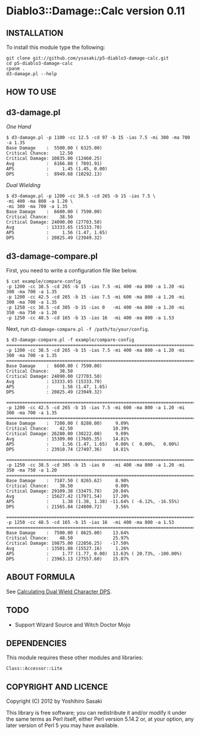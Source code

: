 Diablo3::Damage::Calc version 0.11
==================================

INSTALLATION
------------

To install this module type the following:

    git clone git://github.com/ysasaki/p5-diablo3-damage-calc.git
    cd p5-diablo3-damage-calc
    cpanm .
    d3-damage.pl --help

HOW TO USE
----------

d3-damage.pl
------------

_One Hand_

    $ d3-damage.pl -p 1100 -cc 12.5 -cd 97 -b 15 -ias 7.5 -mi 300 -ma 700 -a 1.35
    Base Damage    :  5500.00 ( 6325.00)
    Critical Chance:    12.50
    Critical Damage: 10835.00 (12460.25)
    Avg            :  6166.88 ( 7091.91)
    APS            :     1.45 (1.45, 0.00)
    DPS            :  8949.68 (10292.13)

_Dual Wielding_

    $ d3-damage.pl -p 1200 -cc 38.5 -cd 265 -b 15 -ias 7.5 \
    -mi 400 -ma 800 -a 1.20 \
    -mi 300 -ma 700 -a 1.35
    Base Damage    :  6600.00 ( 7590.00)
    Critical Chance:    38.50
    Critical Damage: 24090.00 (27703.50)
    Avg            : 13333.65 (15333.70)
    APS            :     1.56 (1.47, 1.65)
    DPS            : 20825.49 (23949.32)


d3-damage-compare.pl
--------------------

First, you need to write a configuration file like below.

    $ cat example/compare-config
    -p 1200 -cc 38.5 -cd 265 -b 15 -ias 7.5 -mi 400 -ma 800 -a 1.20 -mi 300 -ma 700 -a 1.35
    -p 1200 -cc 42.5 -cd 265 -b 15 -ias 7.5 -mi 600 -ma 800 -a 1.20 -mi 300 -ma 700 -a 1.35
    -p 1250 -cc 38.5 -cd 305 -b 15 -ias 0   -mi 400 -ma 800 -a 1.20 -mi 350 -ma 750 -a 1.20
    -p 1250 -cc 48.5 -cd 165 -b 15 -ias 16  -mi 400 -ma 800 -a 1.53


Next, run `d3-damage-compare.pl -f /path/to/your/config`.

    $ d3-damage-compare.pl -f example/compare-config
    ==============================================================================
    -p 1200 -cc 38.5 -cd 265 -b 15 -ias 7.5 -mi 400 -ma 800 -a 1.20 -mi 300 -ma 700 -a 1.35
    ==============================================================================
    Base Damage    :  6600.00 ( 7590.00)
    Critical Chance:    38.50
    Critical Damage: 24090.00 (27703.50)
    Avg            : 13333.65 (15333.70)
    APS            :     1.56 (1.47, 1.65)
    DPS            : 20825.49 (23949.32)

    ==============================================================================
    -p 1200 -cc 42.5 -cd 265 -b 15 -ias 7.5 -mi 600 -ma 800 -a 1.20 -mi 300 -ma 700 -a 1.35
    ==============================================================================
    Base Damage    :  7200.00 ( 8280.00)     9.09%
    Critical Chance:    42.50               10.39%
    Critical Damage: 26280.00 (30222.00)     9.09%
    Avg            : 15309.00 (17605.35)    14.81%
    APS            :     1.56 (1.47, 1.65)   0.00% (  0.00%,   0.00%)
    DPS            : 23910.74 (27497.36)    14.81%

    ==============================================================================
    -p 1250 -cc 38.5 -cd 305 -b 15 -ias 0   -mi 400 -ma 800 -a 1.20 -mi 350 -ma 750 -a 1.20
    ==============================================================================
    Base Damage    :  7187.50 ( 8265.62)     8.90%
    Critical Chance:    38.50                0.00%
    Critical Damage: 29109.38 (33475.78)    20.84%
    Avg            : 15627.42 (17971.54)    17.20%
    APS            :     1.38 (1.38, 1.38) -11.64% ( -6.12%, -16.55%)
    DPS            : 21565.84 (24800.72)     3.56%

    ==============================================================================
    -p 1250 -cc 48.5 -cd 165 -b 15 -ias 16  -mi 400 -ma 800 -a 1.53
    ==============================================================================
    Base Damage    :  7500.00 ( 8625.00)    13.64%
    Critical Chance:    48.50               25.97%
    Critical Damage: 19875.00 (22856.25)   -17.50%
    Avg            : 13501.88 (15527.16)     1.26%
    APS            :     1.77 (1.77, 0.00)  13.63% ( 20.73%, -100.00%)
    DPS            : 23963.13 (27557.60)    15.07%


ABOUT FORMULA
-------------

See [Calculating Dual Wield Character DPS](http://gaming.stackexchange.com/questions/71589/calculating-dual-wield-character-dps).

TODO
----

 - Support Wizard Source and Witch Doctor Mojo

DEPENDENCIES
------------

This module requires these other modules and libraries:

    Class::Accessor::Lite

COPYRIGHT AND LICENCE
---------------------

Copyright (C) 2012 by Yoshihiro Sasaki

This library is free software; you can redistribute it and/or modify
it under the same terms as Perl itself, either Perl version 5.14.2 or,
at your option, any later version of Perl 5 you may have available.

